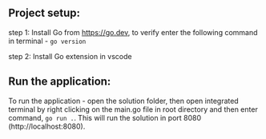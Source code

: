 ## Project setup:

step 1: Install Go from https://go.dev, to verify enter the following command in terminal -  `go version`

step 2: Install Go extension in vscode

## Run the application:

To run the application - open the solution folder, then open integrated terminal by right clicking on the main.go file in root directory and then enter command, `go run .`. This will run the solution in port 8080 (http://localhost:8080).